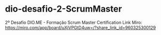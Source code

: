 # dio-desafio-2-ScrumMaster
2º Desafio DIO.ME - Formação Scrum Master Certification
Link Miro: https://miro.com/app/board/uXjVPGtD4uw=/?share_link_id=960325300129
